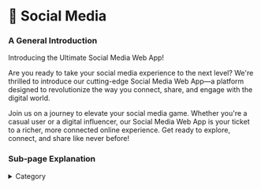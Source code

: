 

# 📱 Social Media

### **A General Introduction**

Introducing the Ultimate Social Media Web App!

Are you ready to take your social media experience to the next level? We're thrilled to introduce our cutting-edge Social Media Web App—a platform designed to revolutionize the way you connect, share, and engage with the digital world.

Join us on a journey to elevate your social media game. Whether you're a casual user or a digital influencer, our Social Media Web App is your ticket to a richer, more connected online experience. Get ready to explore, connect, and share like never before!

### Sub-page Explanation



<details>

<summary>Category</summary>

Kubernetes, cloud computing, DevOps, cloud services, hosting platform, container orchestration, cloud infrastructure, cloud deployment, cloud management, cloud technology, cloud solutions, social networking, social media

</details>
